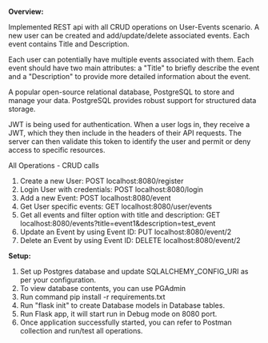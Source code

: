 **Overview:**

 Implemented REST api with all CRUD operations on User-Events scenario. A new user can be created and add/update/delete associated events.
Each event contains Title and Description. 

Each user can potentially have multiple events associated with them.
Each event should have two main attributes: a "Title" to briefly describe the event and a "Description"
to provide more detailed information about the event.

A popular open-source relational database, PostgreSQL to store and manage your data. PostgreSQL provides robust support for structured data storage.

JWT is being used for authentication. When a user logs in, they receive a JWT, which they then include in the headers of their API requests. 
The server can then validate this token to identify the user and permit or deny access to specific resources.

All Operations - CRUD calls
1. Create a new User: POST localhost:8080/register
2. Login User with credentials: POST localhost:8080/login
3. Add a new Event: POST localhost:8080/event
4. Get User specific events: GET localhost:8080/user/events
5. Get all events and filter option with title and description: GET localhost:8080/events?title=event1&description=test_event
6. Update an Event by using Event ID: PUT localhost:8080/event/2
7. Delete an Event by using Event ID: DELETE localhost:8080/event/2

**Setup:**

1. Set up Postgres database and update SQLALCHEMY_CONFIG_URI as per your configuration.
2. To view database contents, you can use PGAdmin
3. Run command pip install -r requirements.txt
4. Run "flask init" to create Database models in Database tables.
5. Run Flask app, it will start run in Debug mode on 8080 port.
6. Once application successfully started, you can refer to Postman collection and run/test all operations.






